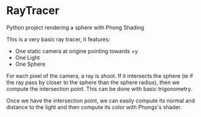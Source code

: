 # RayTracer

Python project rendering a sphere with Phong Shading

This is a very basic ray tracer, it features:
- One static camera at origine pointing towards +y
- One Light
- One Sphere

For each pixel of the camera, a ray is shoot. If it intersects the sphere (ie if the ray pass by closer to the sphere than the sphere radius), then we compute the intersection point. This can be done with basic trigonometry.

Once we have the intersection point, we can easily compute its normal and distance to the light and then compute its color with Phongs's shader.

